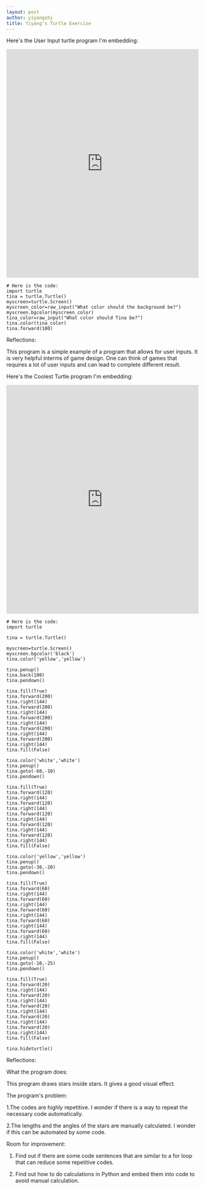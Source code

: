 ```yaml
---
layout: post
author: yiyangshi
title: Yiyang's Turtle Exercise
---
```


Here's the User Input turtle program I'm embedding:
<iframe src="https://trinket.io/embed/python/5e83e014c2" width="100%" height="600" frameborder="0" marginwidth="0" marginheight="0" allowfullscreen></iframe>

```
# Here is the code:
import turtle
tina = turtle.Turtle()
myscreen=turtle.Screen()
myscreen_color=raw_input("What color should the background be?")
myscreen.bgcolor(myscreen_color)
tina_color=raw_input("What color should Tina be?")
tina.color(tina_color)
tina.forward(100)
```
Reflections:

This program is a simple example of a program that allows for user inputs. It is very helpful interms of game design.
One can think of games that requires a lot of user inputs and can lead to complete different result.

Here's the Coolest Turtle program I'm embedding:
<iframe src="https://trinket.io/embed/python/99ab53d1b7" width="100%" height="600" frameborder="0" marginwidth="0" marginheight="0" allowfullscreen></iframe>

```
# Here is the code:
import turtle

tina = turtle.Turtle()

myscreen=turtle.Screen()
myscreen.bgcolor('black')
tina.color('yellow','yellow')

tina.penup()
tina.back(100)
tina.pendown()

tina.fill(True)
tina.forward(200)
tina.right(144)
tina.forward(200)
tina.right(144)
tina.forward(200)
tina.right(144)
tina.forward(200)
tina.right(144)
tina.forward(200)
tina.right(144)
tina.fill(False)

tina.color('white','white')
tina.penup()
tina.goto(-60,-10)
tina.pendown()

tina.fill(True)
tina.forward(120)
tina.right(144)
tina.forward(120)
tina.right(144)
tina.forward(120)
tina.right(144)
tina.forward(120)
tina.right(144)
tina.forward(120)
tina.right(144)
tina.fill(False)

tina.color('yellow','yellow')
tina.penup()
tina.goto(-30,-20)
tina.pendown()

tina.fill(True)
tina.forward(60)
tina.right(144)
tina.forward(60)
tina.right(144)
tina.forward(60)
tina.right(144)
tina.forward(60)
tina.right(144)
tina.forward(60)
tina.right(144)
tina.fill(False)

tina.color('white','white')
tina.penup()
tina.goto(-10,-25)
tina.pendown()

tina.fill(True)
tina.forward(20)
tina.right(144)
tina.forward(20)
tina.right(144)
tina.forward(20)
tina.right(144)
tina.forward(20)
tina.right(144)
tina.forward(20)
tina.right(144)
tina.fill(False)

tina.hideturtle()
```

Reflections:

What the program does: 

This program draws stars inside stars. It gives a good visual effect.

The program's problem: 

1.The codes are highly repetitive. I wonder if there is a way to repeat the necessary code automatically.

2.The lengths and the angles of the stars are manually calculated. I wonder if this can be automated by some code.

Room for improvement:

1. Find out if there are some code sentences that are similar to a for loop that can reduce some repetitive codes.

2. Find out how to do calculations in Python and embed them into code to avoid manual calculation.

